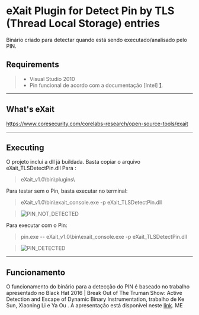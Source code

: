 eXait Plugin for Detect Pin by TLS (Thread Local Storage) entries 
===================

Binário criado para detectar quando está sendo executado/analisado pelo PIN.


Requirements
-------------
> - Visual Studio 2010
> -  Pin funcional de acordo com a documentação [Intel] [1].

----------

What's eXait
-------------
https://www.coresecurity.com/corelabs-research/open-source-tools/exait

----------


Executing
-------------

O projeto inclui a dll já buildada.
Basta copiar o arquivo 
eXait_TLSDetectPin.dll
Para :
> eXait_v1.0\bin\plugins\

Para testar sem o Pin, basta executar no terminal:
> eXait_v1.0\bin\exait_console.exe -p eXait_TLSDetectPin.dll

> ![PIN_NOT_DETECTED](https://i.imgur.com/e89zlin.png)

Para executar com o Pin:
>pin.exe -- eXait_v1.0\bin\exait_console.exe  -p  eXait_TLSDetectPin.dll

>![PIN_DETECTED](https://i.imgur.com/kZuplhJ.png) 

----------     

Funcionamento
-------------------
O funcionamento do binário para a detecção do PIN é baseado no trabalho apresentado no Black Hat 2016 | Break Out of The Truman Show: Active Detection and Escape of Dynamic Binary Instrumentation, trabalho de Ke Sun, Xiaoning Li e Ya Ou . A apresentação está disponível neste [link](https://www.blackhat.com/docs/asia-16/materials/asia-16-Sun-Break-Out-Of-The-Truman-Show-Active-Detection-And-Escape-Of-Dynamic-Binary-Instrumentation.pdf).
ME

  [1]: https://software.intel.com/en-us/articles/pin-a-dynamic-binary-instrumentation-tool
  [2]: http://daringfireball.net/projects/markdown/syntax "Markdown"
  [3]: https://github.com/jmcmanus/pagedown-extra "Pagedown Extra"
  [4]: http://meta.math.stackexchange.com/questions/5020/mathjax-basic-tutorial-and-quick-reference
  [5]: https://code.google.com/p/google-code-prettify/
  [6]: http://highlightjs.org/
  [7]: http://bramp.github.io/js-sequence-diagrams/
  [8]: http://adrai.github.io/flowchart.js/
  [9]: https://github.com/x64dbg/x64dbg
